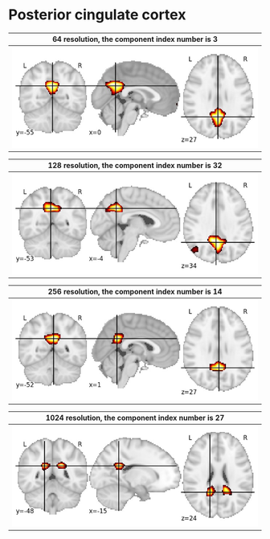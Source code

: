 # **Posterior cingulate cortex**

| 64 resolution, the component index number is 3|
|:---:|
| ![Component 64](../64/final/3.jpg "From component 64: Posterior Cingulate cortex") |

| 128 resolution, the component index number is 32|
|:---:|
| ![Component 128](../128/final/32.jpg "From component 128: Posterior cingulate cortex") |

| 256 resolution, the component index number is 14|
|:---:|
| ![Component 256](../256/final/14.jpg "From component 256: Posterior cingulate cortex") |

| 1024 resolution, the component index number is 27|
|:---:|
| ![Component 1024](../1024/final/27.jpg "From component 1024: Posterior cingulate cortex") |
